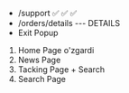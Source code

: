 - /support ✅ ✅ ✅
- /orders/details --- DETAILS
- Exit Popup


1. Home Page o'zgardi
2. News Page
3. Tacking Page + Search
4. Search Page